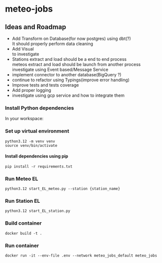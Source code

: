 # meteo-jobs


## Ideas and Roadmap

- Add Transform on Database(for now postgres) using dbt(?)<br>
  It should properly perform data cleaning
- Add Visual<br>
  to investigate
- Stations extract and load should be a end to end process<br>
  meteos extract and load should be launch from another process<br>
  investigate using Event based/Message Service
- implement connector to another database(BigQuery ?)
- continue to refactor using Typings(improve error handling)
- Improve tests and tests coverage
- Add proper logging
- investigate using gcp service and how to integrate them



### Install Python dependencies

In your workspace:

### Set up virtual environment
```
python3.12 -m venv venv
source venv/bin/activate
```
#### Install dependencies using pip
```
pip install -r requirements.txt
```
### Run Meteo EL
```
python3.12 start_EL_meteo.py --station {station_name}
```
### Run Station EL
```
python3.12 start_EL_station.py
```
### Build container
```
docker build -t .
```
### Run container
```
docker run -it --env-file .env --network meteo_jobs_default meteo_jobs
```

